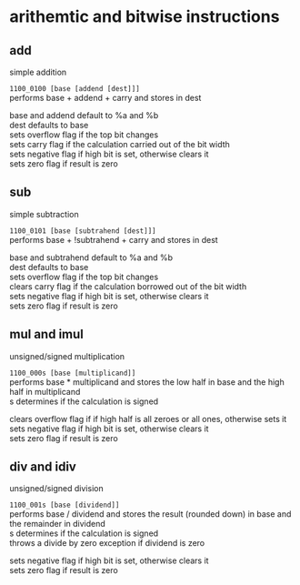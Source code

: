 # arithemtic and bitwise instructions  
  
## add  
simple addition  
  
`1100_0100 [base [addend [dest]]]`  
performs base + addend + carry and stores in dest  
  
base and addend default to %a and %b  
dest defaults to base  
sets overflow flag if the top bit changes  
sets carry flag if the calculation carried out of the bit width  
sets negative flag if high bit is set, otherwise clears it  
sets zero flag if result is zero  
  
## sub  
simple subtraction  
  
`1100_0101 [base [subtrahend [dest]]]`  
performs base + !subtrahend + carry and stores in dest  
  
base and subtrahend default to %a and %b  
dest defaults to base  
sets overflow flag if the top bit changes  
clears carry flag if the calculation borrowed out of the bit width  
sets negative flag if high bit is set, otherwise clears it  
sets zero flag if result is zero  
  
  
## mul and imul  
unsigned/signed multiplication  
  
`1100_000s [base [multiplicand]]`  
performs base * multiplicand and stores the low half in base and the high half in multiplicand  
s determines if the calculation is signed  
  
clears overflow flag if if high half is all zeroes or all ones, otherwise sets it  
sets negative flag if high bit is set, otherwise clears it  
sets zero flag if result is zero  
  
## div and idiv  
unsigned/signed division  
  
`1100_001s [base [dividend]]`  
performs base / dividend and stores the result (rounded down) in base and the remainder in dividend  
s determines if the calculation is signed  
throws a divide by zero exception if dividend is zero  
  
sets negative flag if high bit is set, otherwise clears it  
sets zero flag if result is zero  
  
  